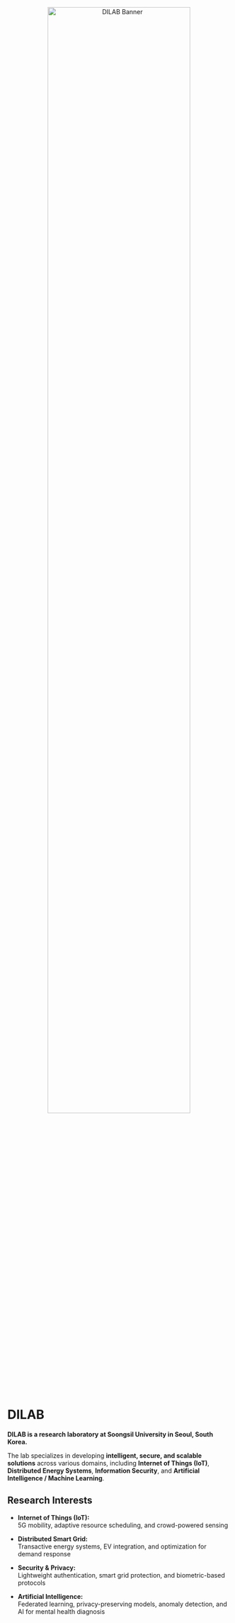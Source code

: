 <p align="center">
  <img src= "https://github.com/user-attachments/assets/017fb334-4a65-4455-911e-514293561fed" alt="DILAB Banner" width="80%">
</p>

# DILAB

**DILAB is a research laboratory at Soongsil University in Seoul, South Korea.**  

The lab specializes in developing **intelligent, secure, and scalable solutions** across various domains, including **Internet of Things (IoT)**, **Distributed Energy Systems**, **Information Security**, and **Artificial Intelligence / Machine Learning**.


## Research Interests
- **Internet of Things (IoT):**  
  5G mobility, adaptive resource scheduling, and crowd-powered sensing

- **Distributed Smart Grid:**  
  Transactive energy systems, EV integration, and optimization for demand response

- **Security & Privacy:**  
  Lightweight authentication, smart grid protection, and biometric-based protocols

- **Artificial Intelligence:**  
  Federated learning, privacy-preserving models, anomaly detection, and AI for mental health diagnosis
